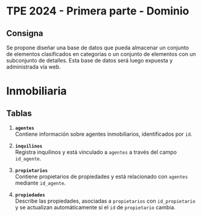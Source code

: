 # TPE 2024 - Primera parte - Dominio
## Consigna

Se propone diseñar una base de datos que pueda almacenar un conjunto de elementos
clasificados en categorías o un conjunto de elementos con un subconjunto de
detalles. Esta base de datos será luego expuesta y administrada vía web.


# Inmobiliaria
## Tablas
1. **`agentes`**  
   Contiene información sobre agentes inmobiliarios, identificados por `id`.

2. **`inquilinos`**  
   Registra inquilinos y está vinculado a `agentes` a través del campo `id_agente`.

3. **`propietarios`**  
   Contiene propietarios de propiedades y está relacionado con `agentes` mediante `id_agente`.

4. **`propiedades`**  
   Describe las propiedades, asociadas a `propietarios` con `id_propietario` y se actualizan automáticamente si el `id` de `propietario` cambia.

